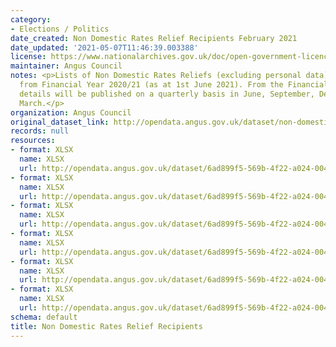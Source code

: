 ```yaml
---
category:
- Elections / Politics
date_created: Non Domestic Rates Relief Recipients February 2021
date_updated: '2021-05-07T11:46:39.003388'
license: https://www.nationalarchives.gov.uk/doc/open-government-licence/version/3/
maintainer: Angus Council
notes: <p>Lists of Non Domestic Rates Reliefs (excluding personal data) awarded beginning
  from Financial Year 2020/21 (as at 1st June 2021). From the Financial Year 2021/22
  details will be published on a quarterly basis in June, September, December and
  March.</p>
organization: Angus Council
original_dataset_link: http://opendata.angus.gov.uk/dataset/non-domestic-rates-relief-recipients
records: null
resources:
- format: XLSX
  name: XLSX
  url: http://opendata.angus.gov.uk/dataset/6ad899f5-569b-4f22-a024-004c9318ede9/resource/ae5ec675-1271-40a4-9998-6f619da40d7b/download/non_domestic_rates_relief_recipients_feb_2021.xlsx
- format: XLSX
  name: XLSX
  url: http://opendata.angus.gov.uk/dataset/6ad899f5-569b-4f22-a024-004c9318ede9/resource/e90c47d4-00a4-46e3-a014-8b85774d3d20/download/non_domestic_rates_relief_recipients_jun_2021.xlsx
- format: XLSX
  name: XLSX
  url: http://opendata.angus.gov.uk/dataset/6ad899f5-569b-4f22-a024-004c9318ede9/resource/4048bae7-f718-48b6-8342-bf033cf616d3/download/non_domestic_rates_relief_recipients_sep_2021.xlsx
- format: XLSX
  name: XLSX
  url: http://opendata.angus.gov.uk/dataset/6ad899f5-569b-4f22-a024-004c9318ede9/resource/27178e66-5b70-40b4-a983-df5faccabc22/download/non-domestic-rates-relief-recipients-december-2021.xlsx
- format: XLSX
  name: XLSX
  url: http://opendata.angus.gov.uk/dataset/6ad899f5-569b-4f22-a024-004c9318ede9/resource/6c268c22-494d-4e70-92eb-f2f8ea70f8cf/download/ndr-relief-recipients-june-2022.xlsx
- format: XLSX
  name: XLSX
  url: http://opendata.angus.gov.uk/dataset/6ad899f5-569b-4f22-a024-004c9318ede9/resource/ef085fc7-32e3-4318-a9cf-cee71848a30b/download/ndr-relief-recipients-september-2022.xlsx
schema: default
title: Non Domestic Rates Relief Recipients
---
```

